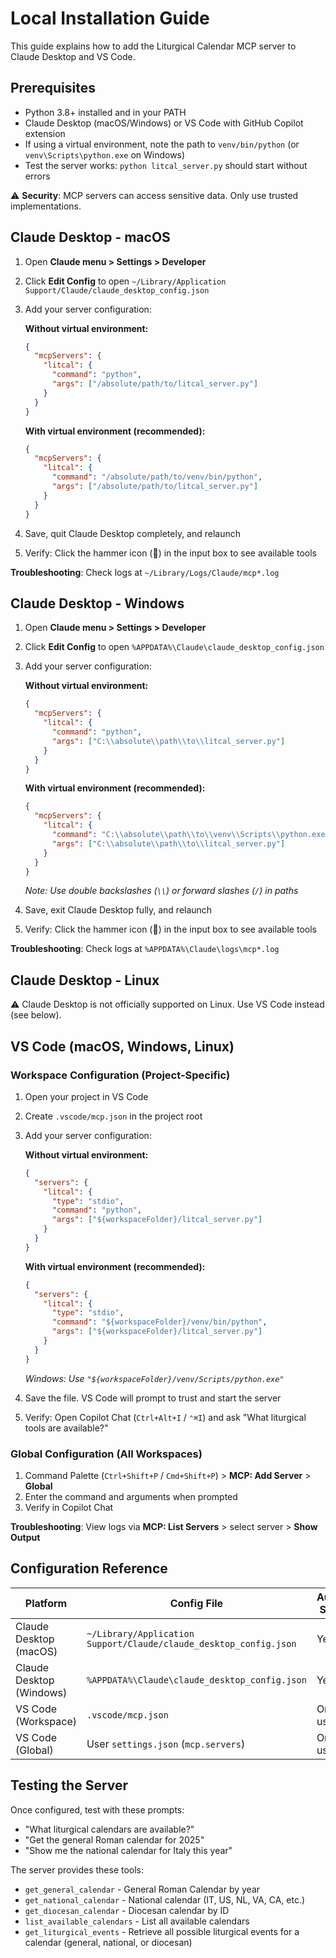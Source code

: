 # Local Installation Guide

This guide explains how to add the Liturgical Calendar MCP server to Claude Desktop and VS Code.

## Prerequisites

- Python 3.8+ installed and in your PATH
- Claude Desktop (macOS/Windows) or VS Code with GitHub Copilot extension
- If using a virtual environment, note the path to `venv/bin/python` (or `venv\Scripts\python.exe` on Windows)
- Test the server works: `python litcal_server.py` should start without errors

⚠️ **Security**: MCP servers can access sensitive data. Only use trusted implementations.

## Claude Desktop - macOS

1. Open **Claude menu > Settings > Developer**
2. Click **Edit Config** to open `~/Library/Application Support/Claude/claude_desktop_config.json`
3. Add your server configuration:

   **Without virtual environment:**

   ```json
   {
     "mcpServers": {
       "litcal": {
         "command": "python",
         "args": ["/absolute/path/to/litcal_server.py"]
       }
     }
   }
   ```

   **With virtual environment (recommended):**

   ```json
   {
     "mcpServers": {
       "litcal": {
         "command": "/absolute/path/to/venv/bin/python",
         "args": ["/absolute/path/to/litcal_server.py"]
       }
     }
   }
   ```

4. Save, quit Claude Desktop completely, and relaunch
5. Verify: Click the hammer icon (🔨) in the input box to see available tools

**Troubleshooting**: Check logs at `~/Library/Logs/Claude/mcp*.log`

## Claude Desktop - Windows

1. Open **Claude menu > Settings > Developer**
2. Click **Edit Config** to open `%APPDATA%\Claude\claude_desktop_config.json`
3. Add your server configuration:

   **Without virtual environment:**

   ```json
   {
     "mcpServers": {
       "litcal": {
         "command": "python",
         "args": ["C:\\absolute\\path\\to\\litcal_server.py"]
       }
     }
   }
   ```

   **With virtual environment (recommended):**

   ```json
   {
     "mcpServers": {
       "litcal": {
         "command": "C:\\absolute\\path\\to\\venv\\Scripts\\python.exe",
         "args": ["C:\\absolute\\path\\to\\litcal_server.py"]
       }
     }
   }
   ```

   *Note: Use double backslashes (`\\`) or forward slashes (`/`) in paths*

4. Save, exit Claude Desktop fully, and relaunch
5. Verify: Click the hammer icon (🔨) in the input box to see available tools

**Troubleshooting**: Check logs at `%APPDATA%\Claude\logs\mcp*.log`

## Claude Desktop - Linux

⚠️ Claude Desktop is not officially supported on Linux. Use VS Code instead (see below).

## VS Code (macOS, Windows, Linux)

### Workspace Configuration (Project-Specific)

1. Open your project in VS Code
2. Create `.vscode/mcp.json` in the project root
3. Add your server configuration:

   **Without virtual environment:**

   ```json
   {
     "servers": {
       "litcal": {
         "type": "stdio",
         "command": "python",
         "args": ["${workspaceFolder}/litcal_server.py"]
       }
     }
   }
   ```

   **With virtual environment (recommended):**

   ```json
   {
     "servers": {
       "litcal": {
         "type": "stdio",
         "command": "${workspaceFolder}/venv/bin/python",
         "args": ["${workspaceFolder}/litcal_server.py"]
       }
     }
   }
   ```

   *Windows: Use `"${workspaceFolder}/venv/Scripts/python.exe"`*

4. Save the file. VS Code will prompt to trust and start the server
5. Verify: Open Copilot Chat (`Ctrl+Alt+I` / `⌃⌘I`) and ask "What liturgical tools are available?"

### Global Configuration (All Workspaces)

1. Command Palette (`Ctrl+Shift+P` / `Cmd+Shift+P`) > **MCP: Add Server** > **Global**
2. Enter the command and arguments when prompted
3. Verify in Copilot Chat

**Troubleshooting**: View logs via **MCP: List Servers** > select server > **Show Output**

## Configuration Reference

| Platform | Config File | Auto-Start |
|----------|-------------|------------|
| Claude Desktop (macOS) | `~/Library/Application Support/Claude/claude_desktop_config.json` | Yes |
| Claude Desktop (Windows) | `%APPDATA%\Claude\claude_desktop_config.json` | Yes |
| VS Code (Workspace) | `.vscode/mcp.json` | On use |
| VS Code (Global) | User `settings.json` (`mcp.servers`) | On use |

## Testing the Server

Once configured, test with these prompts:

- "What liturgical calendars are available?"
- "Get the general Roman calendar for 2025"
- "Show me the national calendar for Italy this year"

The server provides these tools:

- `get_general_calendar` - General Roman Calendar by year
- `get_national_calendar` - National calendar (IT, US, NL, VA, CA, etc.)
- `get_diocesan_calendar` - Diocesan calendar by ID
- `list_available_calendars` - List all available calendars
- `get_liturgical_events` - Retrieve all possible liturgical events for a calendar (general, national, or diocesan)
